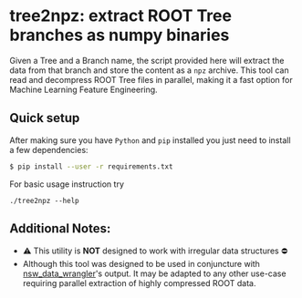 # **tree2npz**: extract ROOT Tree branches as numpy binaries

Given a Tree and a Branch name, the script provided here will extract the data from that branch and store the content as a ```npz``` archive. This tool can read and decompress ROOT Tree files in parallel, making it a fast option for Machine Learning Feature Engineering.

## Quick setup
After making sure you have ```Python``` and ```pip``` installed you just need to install a few dependencies:
```sh
$ pip install --user -r requirements.txt 
```

For basic usage instruction try
```
./tree2npz --help
```

## Additional Notes:
- ⚠️ This utility is **NOT** designed to work with irregular data structures ⛔️
- Although this tool was designed to be used in conjuncture with [nsw_data_wrangler](https://gitlab.cern.ch/ml4nswtp/nsw_data_wrangler)'s output. It may be adapted to any other use-case requiring parallel extraction of highly compressed ROOT data.